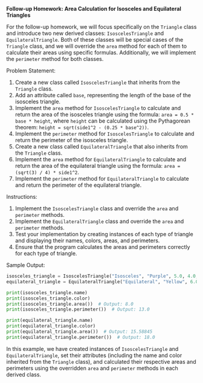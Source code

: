 **Follow-up Homework: Area Calculation for Isosceles and Equilateral Triangles**

For the follow-up homework, we will focus specifically on the `Triangle` class and introduce two new derived classes: `IsoscelesTriangle` and `EquilateralTriangle`. Both of these classes will be special cases of the `Triangle` class, and we will override the `area` method for each of them to calculate their areas using specific formulas. Additionally, we will implement the `perimeter` method for both classes.

Problem Statement:

1. Create a new class called `IsoscelesTriangle` that inherits from the `Triangle` class.
2. Add an attribute called `base`, representing the length of the base of the isosceles triangle.
3. Implement the `area` method for `IsoscelesTriangle` to calculate and return the area of the isosceles triangle using the formula: `area = 0.5 * base * height`, where `height` can be calculated using the Pythagorean theorem: `height = sqrt(side1^2 - (0.25 * base^2))`.
4. Implement the `perimeter` method for `IsoscelesTriangle` to calculate and return the perimeter of the isosceles triangle.
5. Create a new class called `EquilateralTriangle` that also inherits from the `Triangle` class.
6. Implement the `area` method for `EquilateralTriangle` to calculate and return the area of the equilateral triangle using the formula: `area = (sqrt(3) / 4) * side1^2`.
7. Implement the `perimeter` method for `EquilateralTriangle` to calculate and return the perimeter of the equilateral triangle.

Instructions:

1. Implement the `IsoscelesTriangle` class and override the `area` and `perimeter` methods.
2. Implement the `EquilateralTriangle` class and override the `area` and `perimeter` methods.
3. Test your implementation by creating instances of each type of triangle and displaying their names, colors, areas, and perimeters.
4. Ensure that the program calculates the areas and perimeters correctly for each type of triangle.

Sample Output:

```python
isosceles_triangle = IsoscelesTriangle("Isosceles", "Purple", 5.0, 4.0, 4.0)
equilateral_triangle = EquilateralTriangle("Equilateral", "Yellow", 6.0)

print(isosceles_triangle.name)
print(isosceles_triangle.color)
print(isosceles_triangle.area())  # Output: 8.0
print(isosceles_triangle.perimeter())  # Output: 13.0

print(equilateral_triangle.name)
print(equilateral_triangle.color)
print(equilateral_triangle.area())  # Output: 15.58845
print(equilateral_triangle.perimeter())  # Output: 18.0
```

In this example, we have created instances of `IsoscelesTriangle` and `EquilateralTriangle`, set their attributes (including the name and color inherited from the `Triangle` class), and calculated their respective areas and perimeters using the overridden `area` and `perimeter` methods in each derived class.
